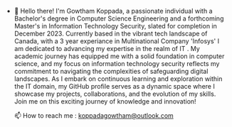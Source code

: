 - 👋 Hello there!
 I'm Gowtham Koppada, a passionate individual with a Bachelor's degree in Computer Science Engineering and a forthcoming Master's in Information Technology Security, slated for completion in December 2023. Currently based in the vibrant tech landscape of Canada, with a 3 year experiance in Multinational Company 'Infosys' I am dedicated to advancing my expertise in the realm of IT . My academic journey has equipped me with a solid foundation in computer science, and my focus on information technology security reflects my commitment to navigating the complexities of safeguarding digital landscapes. As I embark on continuous learning and exploration within the IT domain, my GitHub profile serves as a dynamic space where I showcase my projects, collaborations, and the evolution of my skills. Join me on this exciting journey of knowledge and innovation!
  
  📫 How to reach me : koppadagowtham@outlook.com

